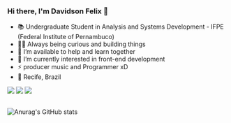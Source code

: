 ### Hi there, I'm Davidson Felix 👋


- 📚 Undergraduate Student in Analysis and Systems Development - IFPE (Federal Institute of Pernambuco)
- 🕵️‍♀️ Always being curious and building things
- 👯 I’m available to help and learn together
- 🔭 I’m currently interested in front-end development
- ⚡ producer music and Programmer xD
- 📍 Recife, Brazil
<div>
<a href="https://www.linkedin.com/in/davidson-felix-0884331ab/" target="_blank"><img src="https://img.shields.io/badge/LinkedIn-0077B5?style=for-the-badge&logo=linkedin&logoColor=white" target="_blank"></a>
<a href="https://www.instagram.com/dedeibass/" target="_blank"><img src="https://img.shields.io/badge/Instagram-E4405F?style=for-the-badge&logo=instagram&logoColor=white" target="_blank"></a>
<a href="https://www.youtube.com/channel/UCeEYbY6VWGXdUBZw_BVha-g" target="_blank"><img src="https://img.shields.io/badge/YouTube-FF0000?style=for-the-badge&logo=youtube&logoColor=white"></a>
</div>

##

![Anurag's GitHub stats](https://github-readme-stats.vercel.app/api?username=davidsonfe&show_icons=true&theme=tokyonight)



